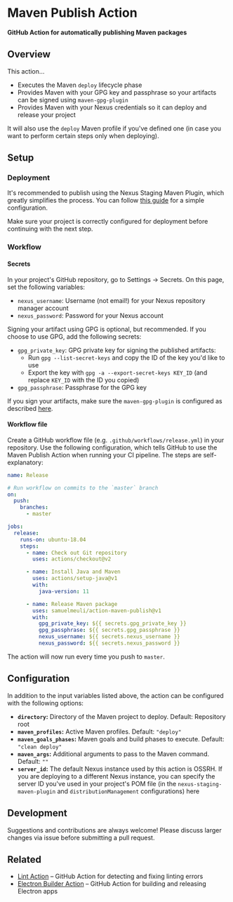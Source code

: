 # Maven Publish Action

**GitHub Action for automatically publishing Maven packages**

## Overview

This action…

- Executes the Maven `deploy` lifecycle phase
- Provides Maven with your GPG key and passphrase so your artifacts can be signed using `maven-gpg-plugin`
- Provides Maven with your Nexus credentials so it can deploy and release your project

It will also use the `deploy` Maven profile if you've defined one (in case you want to perform certain steps only when deploying).

## Setup

### Deployment

It's recommended to publish using the Nexus Staging Maven Plugin, which greatly simplifies the process. You can follow [this guide](./docs/deployment-setup.md) for a simple configuration.

Make sure your project is correctly configured for deployment before continuing with the next step.

### Workflow

#### Secrets

In your project's GitHub repository, go to Settings → Secrets. On this page, set the following variables:

- `nexus_username`: Username (not email!) for your Nexus repository manager account
- `nexus_password`: Password for your Nexus account

Signing your artifact using GPG is optional, but recommended. If you choose to use GPG, add the following secrets:

- `gpg_private_key`: GPG private key for signing the published artifacts:
  - Run `gpg --list-secret-keys` and copy the ID of the key you'd like to use
  - Export the key with `gpg -a --export-secret-keys KEY_ID` (and replace `KEY_ID` with the ID you copied)
- `gpg_passphrase`: Passphrase for the GPG key

If you sign your artifacts, make sure the `maven-gpg-plugin` is configured as described [here](https://github.com/samuelmeuli/action-maven-publish/blob/master/docs/deployment-setup.md#project-configuration).

#### Workflow file

Create a GitHub workflow file (e.g. `.github/workflows/release.yml`) in your repository. Use the following configuration, which tells GitHub to use the Maven Publish Action when running your CI pipeline. The steps are self-explanatory:

```yml
name: Release

# Run workflow on commits to the `master` branch
on:
  push:
    branches:
      - master

jobs:
  release:
    runs-on: ubuntu-18.04
    steps:
      - name: Check out Git repository
        uses: actions/checkout@v2

      - name: Install Java and Maven
        uses: actions/setup-java@v1
        with:
          java-version: 11

      - name: Release Maven package
        uses: samuelmeuli/action-maven-publish@v1
        with:
          gpg_private_key: ${{ secrets.gpg_private_key }}
          gpg_passphrase: ${{ secrets.gpg_passphrase }}
          nexus_username: ${{ secrets.nexus_username }}
          nexus_password: ${{ secrets.nexus_password }}
```

The action will now run every time you push to `master`.

## Configuration

In addition to the input variables listed above, the action can be configured with the following options:

- **`directory`:** Directory of the Maven project to deploy. Default: Repository root
- **`maven_profiles`:** Active Maven profiles. Default: `"deploy"`
- **`maven_goals_phases`:** Maven goals and build phases to execute. Default: `"clean deploy"`
- **`maven_args`:** Additional arguments to pass to the Maven command. Default: `""`
- **`server_id`:** The default Nexus instance used by this action is OSSRH. If you are deploying to a different Nexus instance, you can specify the server ID you've used in your project's POM file (in the `nexus-staging-maven-plugin` and `distributionManagement` configurations) here

## Development

Suggestions and contributions are always welcome! Please discuss larger changes via issue before submitting a pull request.

## Related

- [Lint Action](https://github.com/samuelmeuli/lint-action) – GitHub Action for detecting and fixing linting errors
- [Electron Builder Action](https://github.com/samuelmeuli/action-electron-builder) – GitHub Action for building and releasing Electron apps
